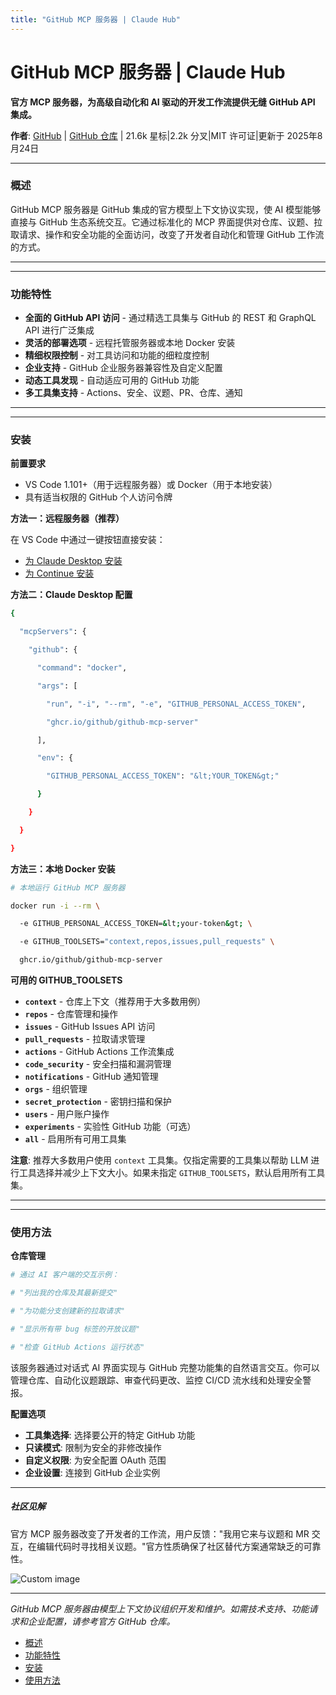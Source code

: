 ```yaml
---
title: "GitHub MCP 服务器 | Claude Hub"
---
```


# GitHub MCP 服务器 | Claude Hub

**官方 MCP 服务器，为高级自动化和 AI 驱动的开发工作流提供无缝 GitHub API 集成。**

**作者**: [GitHub](https://github.com/github)  |  [GitHub 仓库](https://github.com/github/github-mcp-server)  |  21.6k 星标|2.2k 分叉|MIT 许可证|更新于 2025年8月24日

* * *

### 概述[​](#overview "Direct link to 概述")

GitHub MCP 服务器是 GitHub 集成的官方模型上下文协议实现，使 AI 模型能够直接与 GitHub 生态系统交互。它通过标准化的 MCP 界面提供对仓库、议题、拉取请求、操作和安全功能的全面访问，改变了开发者自动化和管理 GitHub 工作流的方式。

* * *

* * *

### 功能特性[​](#features "Direct link to 功能特性")

-   **全面的 GitHub API 访问** - 通过精选工具集与 GitHub 的 REST 和 GraphQL API 进行广泛集成
-   **灵活的部署选项** - 远程托管服务器或本地 Docker 安装
-   **精细权限控制** - 对工具访问和功能的细粒度控制
-   **企业支持** - GitHub 企业服务器兼容性及自定义配置
-   **动态工具发现** - 自动适应可用的 GitHub 功能
-   **多工具集支持** - Actions、安全、议题、PR、仓库、通知

* * *

* * *

### 安装[​](#installation "Direct link to 安装")

**前置要求**

-   VS Code 1.101+（用于远程服务器）或 Docker（用于本地安装）
-   具有适当权限的 GitHub 个人访问令牌

**方法一：远程服务器（推荐）**

在 VS Code 中通过一键按钮直接安装：

-   [为 Claude Desktop 安装](vscode:extension/modelcontextprotocol.servers)
-   [为 Continue 安装](vscode:extension/modelcontextprotocol.servers)

**方法二：Claude Desktop 配置**

```bash
{

  "mcpServers": {

    "github": {

      "command": "docker",

      "args": [

        "run", "-i", "--rm", "-e", "GITHUB_PERSONAL_ACCESS_TOKEN",

        "ghcr.io/github/github-mcp-server"

      ],

      "env": {

        "GITHUB_PERSONAL_ACCESS_TOKEN": "&lt;YOUR_TOKEN&gt;"

      }

    }

  }

}

```

**方法三：本地 Docker 安装**

```bash
# 本地运行 GitHub MCP 服务器

docker run -i --rm \

  -e GITHUB_PERSONAL_ACCESS_TOKEN=&lt;your-token&gt; \

  -e GITHUB_TOOLSETS="context,repos,issues,pull_requests" \

  ghcr.io/github/github-mcp-server

```

**可用的 GITHUB_TOOLSETS**

-   **`context`** - 仓库上下文（推荐用于大多数用例）
-   **`repos`** - 仓库管理和操作
-   **`issues`** - GitHub Issues API 访问
-   **`pull_requests`** - 拉取请求管理
-   **`actions`** - GitHub Actions 工作流集成
-   **`code_security`** - 安全扫描和漏洞管理
-   **`notifications`** - GitHub 通知管理
-   **`orgs`** - 组织管理
-   **`secret_protection`** - 密钥扫描和保护
-   **`users`** - 用户账户操作
-   **`experiments`** - 实验性 GitHub 功能（可选）
-   **`all`** - 启用所有可用工具集

**注意**: 推荐大多数用户使用 `context` 工具集。仅指定需要的工具集以帮助 LLM 进行工具选择并减少上下文大小。如果未指定 `GITHUB_TOOLSETS`，默认启用所有工具集。

* * *

* * *

### 使用方法[​](#usage "Direct link to 使用方法")

**仓库管理**

```bash
# 通过 AI 客户端的交互示例：

# "列出我的仓库及其最新提交"

# "为功能分支创建新的拉取请求"

# "显示所有带 bug 标签的开放议题"

# "检查 GitHub Actions 运行状态"

```

该服务器通过对话式 AI 界面实现与 GitHub 完整功能集的自然语言交互。你可以管理仓库、自动化议题跟踪、审查代码更改、监控 CI/CD 流水线和处理安全警报。

**配置选项**

-   **工具集选择**: 选择要公开的特定 GitHub 功能
-   **只读模式**: 限制为安全的非修改操作
-   **自定义权限**: 为安全配置 OAuth 范围
-   **企业设置**: 连接到 GitHub 企业实例

* * *

##### 社区见解

官方 MCP 服务器改变了开发者的工作流，用户反馈："我用它来与议题和 MR 交互，在编辑代码时寻找相关议题。"官方性质确保了社区替代方案通常缺乏的可靠性。

<img src="/img/discovery/019.png" alt="Custom image" style="max-width: 165px; height: auto;" />

* * *

*GitHub MCP 服务器由模型上下文协议组织开发和维护。如需技术支持、功能请求和企业配置，请参考官方 GitHub 仓库。*

-   [概述](#overview)
-   [功能特性](#features)
-   [安装](#installation)
-   [使用方法](#usage)